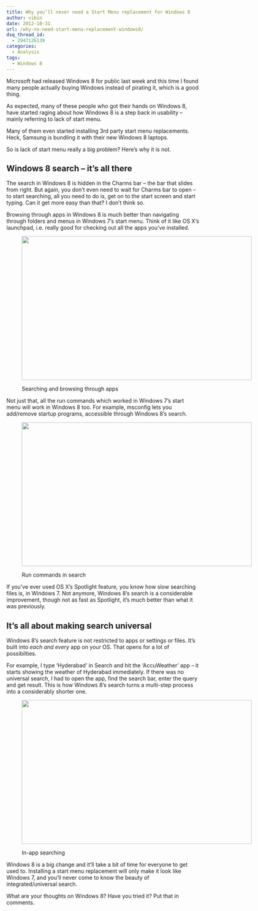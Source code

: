 ```yaml
---
title: Why you’ll never need a Start Menu replacement for Windows 8
author: vibin
date: 2012-10-31
url: /why-no-need-start-menu-replacement-windows8/
dsq_thread_id:
  - 2947126139
categories:
  - Analysis
tags:
  - Windows 8
---
```

Microsoft had released Windows 8 for public last week and this time I found many people actually buying Windows instead of pirating it, which is a good thing.

As expected, many of these people who got their hands on Windows 8, have started raging about how Windows 8 is a step back in usability &#8211; mainly referring to lack of start menu.

Many of them even started installing 3rd party start menu replacements. Heck, Samsung is bundling it with their new Windows 8 laptops.

So is lack of start menu really a big problem? Here&#8217;s why it is not.

## Windows 8 search &#8211; it&#8217;s all there

The search in Windows 8 is hidden in the Charms bar &#8211; the bar that slides from right. But again, you don&#8217;t even need to wait for Charms bar to open &#8211; to start searching, all you need to do is, get on to the start screen and start typing. Can it get more easy than that? I don&#8217;t think so.

Browsing through apps in Windows 8 is much better than navigating through folders and menus in Windows 7&#8217;s start menu. Think of it like OS X&#8217;s launchpad, i.e. really good for checking out all the apps you&#8217;ve installed.<figure style="width: 600px;" class="wp-caption aligncenter">

[<img class="  wp-image-67611" title="Searching apps" src="http://cdn.devilsworkshop.org/files/2012/10/W8search-600x375.png" alt="" width="600" height="375" />][1]<figcaption class="wp-caption-text">Searching and browsing through apps</figcaption></figure> 

Not just that, all the run commands which worked in Windows 7&#8217;s start menu will work in Windows 8 too. For example, msconfig lets you add/remove startup programs, accessible through Windows 8&#8217;s search.<figure style="width: 600px;" class="wp-caption aligncenter">

[<img title="Searching run commands" src="http://cdn.devilsworkshop.org/files/2012/10/W8search1-600x375.png" alt="" width="600" height="375" />][2]<figcaption class="wp-caption-text">Run commands in search</figcaption></figure> 

If you&#8217;ve ever used OS X&#8217;s Spotlight feature, you know how slow searching files is, in Windows 7. Not anymore, Windows 8&#8217;s search is a considerable improvement, though not as fast as Spotlight, it&#8217;s much better than what it was previously.

## It&#8217;s all about making search universal

Windows 8&#8217;s search feature is not restricted to apps or settings or files. It&#8217;s built into *each and every* app on your OS. That opens for a lot of possibilties.

For example, I type &#8216;Hyderabad&#8217; in Search and hit the &#8216;AccuWeather&#8217; app &#8211; it starts showing the weather of Hyderabad immediately. If there was no universal search, I had to open the app, find the search bar, enter the query and get result. This is how Windows 8&#8217;s search turns a multi-step process into a considerably shorter one.<figure style="width: 600px;" class="wp-caption aligncenter">

[<img title="In-app searching" src="http://cdn.devilsworkshop.org/files/2012/10/W8search2-600x375.png" alt="" width="600" height="375" />][3]<figcaption class="wp-caption-text">In-app searching</figcaption></figure> 

Windows 8 is a big change and it&#8217;ll take a bit of time for everyone to get used to. Installing a start menu replacement will only make it look like Windows 7, and you&#8217;ll never come to know the beauty of integrated/universal search.

What are your thoughts on Windows 8? Have you tried it? Put that in comments.

 [1]: http://cdn.devilsworkshop.org/files/2012/10/W8search.png
 [2]: http://cdn.devilsworkshop.org/files/2012/10/W8search1.png
 [3]: http://cdn.devilsworkshop.org/files/2012/10/W8search2.png

